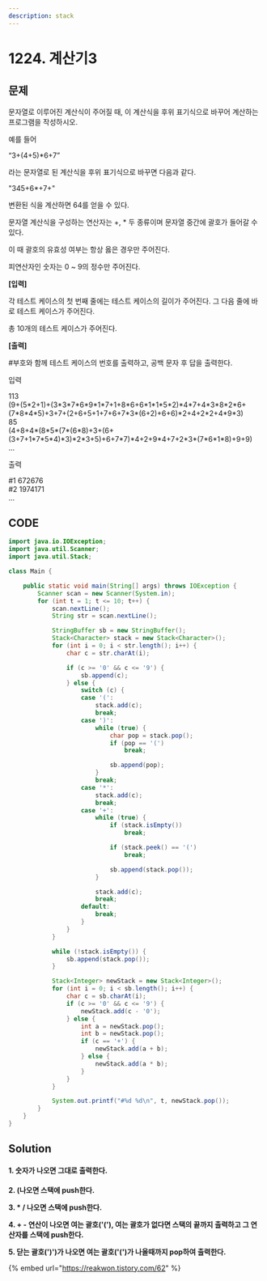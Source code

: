 ```yaml
---
description: stack
---
```


# 1224. 계산기3

##  문제

문자열로 이루어진 계산식이 주어질 때, 이 계산식을 후위 표기식으로 바꾸어 계산하는 프로그램을 작성하시오.  
  
예를 들어  
  
“3+\(4+5\)\*6+7”  
  
라는 문자열로 된 계산식을 후위 표기식으로 바꾸면 다음과 같다.  
  
"345+6\*+7+"  
  
변환된 식을 계산하면 64를 얻을 수 있다.  
  
문자열 계산식을 구성하는 연산자는 +, \* 두 종류이며 문자열 중간에 괄호가 들어갈 수 있다.  
  
이 때 괄호의 유효성 여부는 항상 옳은 경우만 주어진다.  
  
피연산자인 숫자는 0 ~ 9의 정수만 주어진다.  
  
**\[입력\]**  
  
각 테스트 케이스의 첫 번째 줄에는 테스트 케이스의 길이가 주어진다. 그 다음 줄에 바로 테스트 케이스가 주어진다.  
  
총 10개의 테스트 케이스가 주어진다.  
  
**\[출력\]**  
  
\#부호와 함께 테스트 케이스의 번호를 출력하고, 공백 문자 후 답을 출력한다.

입력

113  
\(9+\(5\*2+1\)+\(3\*3\*7\*6\*9\*1\*7+1+8\*6+6\*1\*1\*5\*2\)\*4\*7+4\*3\*8\*2\*6+\(7\*8\*4\*5\)+3+7+\(2+6+5+1+7+6+7\*3\*\(6+2\)+6+6\)\*2+4+2\*2+4\*9\*3\)  
85  
\(4+8+4\*\(8\*5\*\(7\*\(6\*8\)+3+\(6+\(3+7+1\*7\*5\*4\)\*3\)\*2\*3+5\)+6+7\*7\)\*4+2+9\*4+7+2\*3\*\(7\*6\*1\*8\)+9+9\)  
...

출력

\#1 672676  
\#2 1974171  
...

## CODE

```java
import java.io.IOException;
import java.util.Scanner;
import java.util.Stack;

class Main {

	public static void main(String[] args) throws IOException {
		Scanner scan = new Scanner(System.in);
		for (int t = 1; t <= 10; t++) {
			scan.nextLine();
			String str = scan.nextLine();

			StringBuffer sb = new StringBuffer();
			Stack<Character> stack = new Stack<Character>();
			for (int i = 0; i < str.length(); i++) {
				char c = str.charAt(i);

				if (c >= '0' && c <= '9') {
					sb.append(c);
				} else {
					switch (c) {
					case '(':
						stack.add(c);
						break;
					case ')':
						while (true) {
							char pop = stack.pop();
							if (pop == '(')
								break;

							sb.append(pop);
						}
						break;
					case '*':
						stack.add(c);
						break;
					case '+':
						while (true) {
							if (stack.isEmpty())
								break;

							if (stack.peek() == '(')
								break;

							sb.append(stack.pop());
						}

						stack.add(c);
						break;
					default:
						break;
					}
				}
			}

			while (!stack.isEmpty()) {
				sb.append(stack.pop());
			}

			Stack<Integer> newStack = new Stack<Integer>();
			for (int i = 0; i < sb.length(); i++) {
				char c = sb.charAt(i);
				if (c >= '0' && c <= '9') {
					newStack.add(c - '0');
				} else {
					int a = newStack.pop();
					int b = newStack.pop();
					if (c == '+') {
						newStack.add(a + b);
					} else {
						newStack.add(a * b);
					}
				}
			}

			System.out.printf("#%d %d\n", t, newStack.pop());
		}
	}
}

```

## Solution

#### **1. 숫자가 나오면 그대로 출력한다.**

**2. \(나오면 스택에 push한다.**

**3. \* / 나오면 스택에 push한다.**

**4. + - 연산이 나오면 여는 괄호\('\('\), 여는 괄호가 없다면 스택의 끝까지 출력하고 그 연산자를 스택에 push한다.**

**5. 닫는 괄호\('\)'\)가 나오면 여는 괄호\('\('\)가 나올때까지 pop하여 출력한다.**

{% embed url="https://reakwon.tistory.com/62" %}



